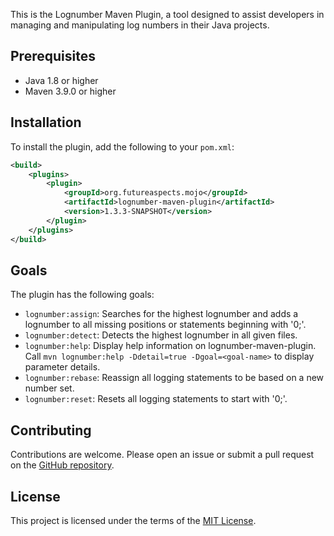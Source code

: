 This is the Lognumber Maven Plugin, a tool designed to assist developers in managing and manipulating log numbers in their Java projects.

## Prerequisites

- Java 1.8 or higher
- Maven 3.9.0 or higher

## Installation

To install the plugin, add the following to your `pom.xml`:

```xml
<build>
    <plugins>
        <plugin>
            <groupId>org.futureaspects.mojo</groupId>
            <artifactId>lognumber-maven-plugin</artifactId>
            <version>1.3.3-SNAPSHOT</version>
        </plugin>
    </plugins>
</build>
```

## Goals

The plugin has the following goals:

- `lognumber:assign`: Searches for the highest lognumber and adds a lognumber to all missing positions or statements beginning with '0;'.
- `lognumber:detect`: Detects the highest lognumber in all given files.
- `lognumber:help`: Display help information on lognumber-maven-plugin. Call `mvn lognumber:help -Ddetail=true -Dgoal=<goal-name>` to display parameter details.
- `lognumber:rebase`: Reassign all logging statements to be based on a new number set.
- `lognumber:reset`: Resets all logging statements to start with '0;'.

## Contributing

Contributions are welcome. Please open an issue or submit a pull request on the [GitHub repository](https://github.com/smikesmike/lognumber-maven-plugin.git).

## License

This project is licensed under the terms of the [MIT License](https://opensource.org/licenses/MIT).
